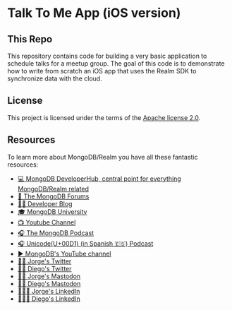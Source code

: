 # Talk To Me App (iOS version)

## This Repo

This repository contains code for building a very basic application to schedule talks for a meetup group.  The goal of
this code is to demonstrate how to write from scratch an iOS app that uses the Realm SDK to synchronize data with
the cloud.

## License

This project is licensed under the terms of the [Apache license 2.0](./LICENSE.txt).

## Resources

To learn more about MongoDB/Realm you have all these fantastic resources:

- [💻 MongoDB DeveloperHub, central point for everything MongoDB/Realm related](https://www.mongodb.com/developer)
- [💬 The MongoDB Forums](https://www.mongodb.com/community/forums/)
- [👩‍💻 Developer Blog](https://developer.mongodb.com/learn/?content=Articles#main)
- [🎓 MongoDB University](https://university.mongodb.com/)
- [📺 Youtube Channel](https://www.youtube.com/c/MongoDBofficial)
- [🎧 The MongoDB Podcast](https://developer.mongodb.com/learn/?content=Podcasts#main)
- [🎧 Unicode(U+00D1) (in Spanish 🇪🇸) Podcast](https://twitter.com/UnicodeU00D1)
- [▶️ MongoDB's YouTube channel](https://www.youtube.com/c/MongoDBofficial)
- [🙋🏻‍ Jorge's Twitter](https://twitter.com/jdortiz)
- [🙋🏻‍ Diego's Twitter](https://twitter.com/dfreniche)
- [🙋🏻‍ Jorge's Mastodon](https://fosstodon.org/@jdortiz)
- [🙋🏻‍ Diego's Mastodon](https://mastodon.social/@dfreniche)
- [🧑🏻‍💻 Jorge's LinkedIn](https://www.linkedin.com/in/jorgeortiz/)
- [🧑🏻‍💻 Diego's LinkedIn](https://www.linkedin.com/in/dfreniche/)
